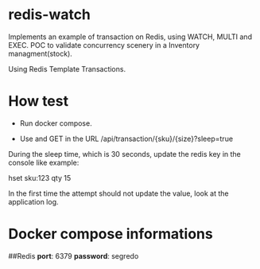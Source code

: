 # redis-watch
Implements an example of transaction on Redis, using WATCH, MULTI and EXEC.
POC to validate concurrency scenery in a Inventory managment(stock).

Using Redis Template Transactions.

# How test

- Run docker compose.

- Use and GET in the URL /api/transaction/{sku}/{size}?sleep=true

During the sleep time, which is 30 seconds, update the redis key in the console like example:

hset sku:123 qty 15

In the first time the attempt should not update the value, look at the application log.

# Docker compose informations

##Redis
**port**: 6379
**password**: segredo